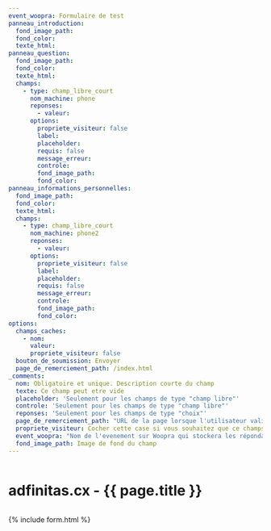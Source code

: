 ```yaml
---
event_woopra: Formulaire de test
panneau_introduction:
  fond_image_path:
  fond_color:
  texte_html:
panneau_question:
  fond_image_path:
  fond_color:
  texte_html:
  champs:
    - type: champ_libre_court
      nom_machine: phone
      reponses:
        - valeur:
      options:
        propriete_visiteur: false
        label:
        placeholder:
        requis: false
        message_erreur:
        controle:
        fond_image_path:
        fond_color:
panneau_informations_personnelles:
  fond_image_path:
  fond_color:
  texte_html:
  champs:
    - type: champ_libre_court
      nom_machine: phone2
      reponses:
        - valeur:
      options:
        propriete_visiteur: false
        label:
        placeholder:
        requis: false
        message_erreur:
        controle:
        fond_image_path:
        fond_color:
options:
  champs_caches:
    - nom:
      valeur:
      propriete_visiteur: false
  bouton_de_soumission: Envoyer
  page_de_remerciement_path: /index.html
_comments:
  nom: Obligatoire et unique. Description courte du champ
  texte: Ce champ peut etre vide
  placeholder: 'Seulement pour les champs de type "champ libre"'
  controle: 'Seulement pour les champs de type "champ libre"'
  reponses: 'Seulement pour les champs de type "choix"'
  page_de_remerciement_path: "URL de la page lorsque l'utilisateur valide le formulaire"
  propriete_visiteur: Cocher cette case si vous souhaitez que ce champs remonte dans les propriété du visiteur sur Woopra
  event_woopra: "Nom de l'evenement sur Woopra qui stockera les répondants <a href=\"http://google.com\" target=\"_blank\">blabla</a>"
  fond_image_path: Image de fond du champ
---
```


<div class="row">
  <div class="large-12 columns">
    <h1>adfinitas.cx - {{ page.title }}</h1>
  </div>
</div>

{% include form.html %}